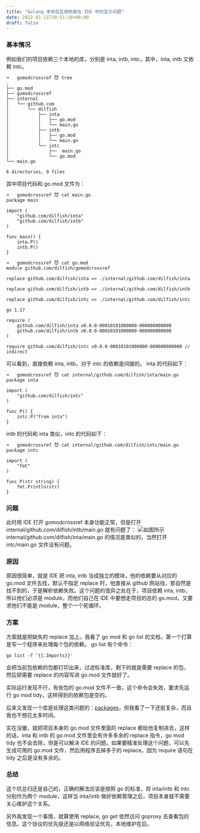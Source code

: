 ```yaml
---
title: "Golang 本地包互相依赖在 IDE 中的显示问题"
date: 2022-01-11T20:51:18+08:00
draft: false
---
```


### 基本情况

例如我们的项目依赖三个本地的库，分别是 inta, intb, intc，其中，inta, intb 又依赖 intc。

```
➜   gomodcrossref 😈 tree
.
├── go.mod
├── gomodcrossref
├── internal
│   └── github.com
│       └── dilfish
│           ├── inta
│           │   ├── go.mod
│           │   └── main.go
│           ├── intb
│           │   ├── go.mod
│           │   └── main.go
│           └── intc
│               ├──  main.go
│               └── go.mod
└── main.go

6 directories, 9 files
```

其中项目代码和 go.mod 文件为：
```
➜   gomodcrossref 😈 cat main.go
package main

import (
	"github.com/dilfish/inta"
	"github.com/dilfish/intb"
)

func main() {
	inta.P()
	intb.P()
}
```
```
➜   gomodcrossref 😈 cat go.mod
module github.com/dilfish/gomodcrossref

replace github.com/dilfish/inta => ./internal/github.com/dilfish/inta

replace github.com/dilfish/intb => ./internal/github.com/dilfish/intb

replace github.com/dilfish/intc => ./internal/github.com/dilfish/intc

go 1.17

require (
	github.com/dilfish/inta v0.0.0-00010101000000-000000000000
	github.com/dilfish/intb v0.0.0-00010101000000-000000000000
)

require github.com/dilfish/intc v0.0.0-00010101000000-000000000000 // indirect
```

可以看到，直接依赖 inta, intb，对于 intc 的依赖是间接的。
inta 的代码如下：
```
➜   gomodcrossref 😈 cat internal/github.com/dilfish/inta/main.go
package inta

import (
    "github.com/dilfish/intc"
)

func P() {
    intc.P("from inta")
}
```
intb 的代码和 inta 类似，intc 的代码如下：
```
➜   gomodcrossref 😈 cat internal/github.com/dilfish/intc/main.go
package intc

import (
    "fmt"
)

func P(str string) {
    fmt.Println(str)
}
```

### 问题
此时用 IDE 打开 gomodcrossref 本身功能正常，但是打开 internal/github.com/dilfish/intb/main.go 就有问题了：
![如图所示](https://blog.871116.xyz/pics/bad.ref.png)
internal/github.com/dilfish/inta/main.go 的情况是类似的，当然打开 intc/main.go 文件没有问题。

### 原因
原因很简单，就是 IDE 把 inta, intb 当成独立的模块，他的依赖要从对应的 go.mod 文件去找，默认不指定 replace 时，他直接从 github 网站找，那自然是找不到的，于是解析依赖失败。这个问题的诡异之处在于，项目依赖 inta, intb，所以他们必须是 module，而他们自己在 IDE 中要想走项目的总的 go.mod，又要求他们不能是 module，整个一个死循环。

### 方案
方案就是把缺失的 replace 加上。我看了 go mod 和 go list 的文档，第一个打算是写一个程序来处理每个包的依赖。 go list 有个命令：
```
go list -f '{{.Imports}}'
```
会把当前包依赖的包都打印出来，过滤标准库，剩下的就是需要 replace 的包，然后把需要 replace 的内容写进 go.mod 文件就好了。

实际运行发现不行，有些包的 go.mod 文件不一致，这个命令会失效，要求先运行 go mod tidy，这样得到的依赖包是空的。

后来又发现一个库是处理这类问题的：[packages](golang.org/x/tools/go/packages)，但我看了一下还挺复杂，而且我也不想花太多时间。

实在没辙，就把项目本身的 go.mod 文件里面的 replace 都给他复制进去，这样的话，inta 和 intb 的 go.mod 文件里会有许多多余的 replace 指令，go mod tidy 也不会去除，但是可以解决 IDE 的问题。如果要精准处理这个问题，可以先生成可用的 go.mod 文件，然后用程序去掉多于的 replace。因为 require 语句在 tidy 之后是没有多余的。

### 总结
这个坑总归还是自己的，正确的解法应该是按照 go 的标准，将 inta/intb 和 intc 分别作为两个 module，这样当 inta/intb 做好依赖管理之后，项目本身就不需要关心维护这个关系。

另外我发现一个事情，就算使用 replace, go get 依然访问 goproxy 去查看包的信息。这个协议的优先级还是以网络验证优先，本地维护在后。
